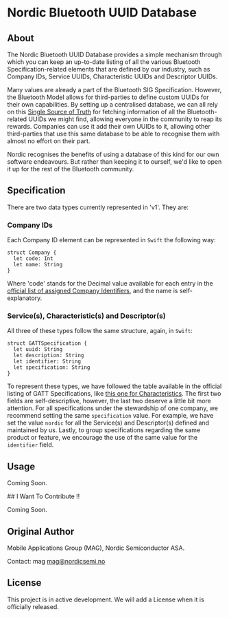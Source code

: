 # Nordic Bluetooth UUID Database

## About

The Nordic Bluetooth UUID Database provides a simple mechanism through which you can keep an up-to-date listing of all the various Bluetooth Specification-related elements that are defined by our industry, such as Company IDs, Service UUIDs, Characteristic UUIDs and Descriptor UUIDs.

Many values are already a part of the Bluetooth SIG Specification. However, the Bluetooth Model allows for third-parties to define custom UUIDs for their own capabilities. By setting up a centralised database, we can all rely on this [Single Source of Truth](https://en.wikipedia.org/wiki/Single_source_of_truth) for fetching information of all the Bluetooth-related UUIDs we might find, allowing everyone in the community to reap its rewards. Companies can use it add their own UUIDs to it, allowing other third-parties that use this same database to be able to recognise them with almost no effort on their part.

Nordic recognises the benefits of using a database of this kind for our own software endeavours. But rather than keeping it to ourself, we'd like to open it up for the rest of the Bluetooth community.

## Specification

There are two data types currently represented in 'v1'. They are:

### Company IDs

Each Company ID element can be represented in `Swift` the following way:

```
struct Company {
  let code: Int
  let name: String
}
```

Where 'code' stands for the Decimal value available for each entry in the [official list of assigned Company Identifiers](https://www.bluetooth.com/specifications/assigned-numbers/company-identifiers/), and the name is self-explanatory.

### Service(s), Characteristic(s) and Descriptor(s)

All three of these types follow the same structure, again, in `Swift`:

```
struct GATTSpecification {
  let uuid: String
  let description: String
  let identifier: String
  let specification: String
}
```

To represent these types, we have followed the table available in the official listing of GATT Specifications, like [this one for Characteristics](https://www.bluetooth.com/specifications/gatt/characteristics/). The first two fields are self-descriptive, however, the last two deserve a little bit more attention. For all specifications under the stewardship of one company, we recommend setting the same `specification` value. For example, we have set the value `nordic` for all the Service(s) and Descriptor(s) defined and maintained by us. Lastly, to group specifications regarding the same product or feature, we encourage the use of the same value for the `identifier` field.

## Usage

Coming Soon.

## I Want To Contribute !!

Coming Soon.

## Original Author

Mobile Applications Group (MAG), Nordic Semiconductor ASA.

Contact: mag <mag@nordicsemi.no>

## License

This project is in active development. We will add a License when it is officially released.
